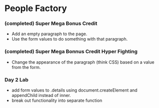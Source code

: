 # People Factory

### (completed) Super Mega Bonus Credit

* Add an empty paragraph to the page.
* Use the form values to do something with that paragraph.

### (completed) Super Mega Bonnus Credit Hyper Fighting

* Change the appearance of the paragraph (think CSS) based on a value from the form.

### Day 2 Lab
* add form  values to .details using document.createElement and appendChild instead of inner.
* break out functionality into separate function
